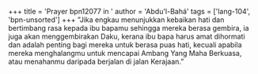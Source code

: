 +++
title = 'Prayer bpn12077 in '
author = 'Abdu'l-Bahá'
tags = ['lang-104', 'bpn-unsorted']
+++
”Jika engkau menunjukkan kebaikan hati dan       bertimbang rasa kepada ibu bapamu sehingga mereka berasa gembira, ia juga akan menggembirakan Daku, kerana ibu bapa harus amat dihormati dan adalah penting bagi mereka untuk berasa puas hati, kecuali apabila mereka menghalangmu untuk mencapai Ambang Yang Maha Berkuasa, atau menahanmu daripada berjalan di jalan Kerajaan.”
